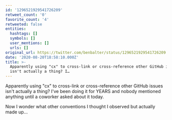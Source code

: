 ```yaml
---
id: '1296521929541726209'
retweet_count: '0'
favorite_count: '4'
retweeted: false
entities:
  hashtags: []
  symbols: []
  user_mentions: []
  urls: []
original_url: https://twitter.com/benbalter/status/1296521929541726209
date: '2020-08-20T18:58:10.000Z'
title: >-
  Apparently using "cx" to cross-link or cross-reference other GitHub issues
  isn't actually a thing? I…
---
```


Apparently using "cx" to cross-link or cross-reference other GitHub issues isn't actually a thing? I've been doing it for YEARS and nobody mentioned anything until a coworker asked about it today.

Now I wonder what other conventions I thought I observed but actually made up...